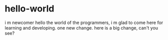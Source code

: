 # hello-world
i m newcomer
hello the world of the programmers, i m glad to come here for learning and developing.
one new change.
here is a big change, can't you see?
